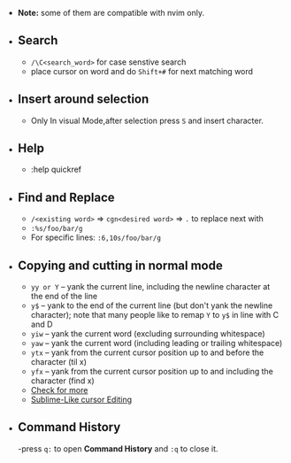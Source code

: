 - **Note:** some of them are compatible with nvim only.
- ## Search

  - `/\C<search_word>` for case senstive search
  - place cursor on word and do `Shift+#` for next matching word

- ## Insert around selection

  - Only In visual Mode,after selection press `S` and insert character.

- ## Help

  - :help quickref

- ## Find and Replace

  - `/<existing word>` => `cgn<desired word>` => `.` to replace next <existing word> with <desired word>
  - `:%s/foo/bar/g`
  - For specific lines: `:6,10s/foo/bar/g`

- ## Copying and cutting in normal mode

  - `yy or Y` – yank the current line, including the newline character at the end of the line
  - `y$` – yank to the end of the current line (but don't yank the newline character); note that many people like to remap `Y` to `y$` in line with C and D
  - `yiw` – yank the current word (excluding surrounding whitespace)
  - `yaw` – yank the current word (including leading or trailing whitespace)
  - `ytx` – yank from the current cursor position up to and before the character (til x)
  - `yfx` – yank from the current cursor position up to and including the character (find x)
  - [Check for more](https://vim.fandom.com/wiki/Copy,_cut_and_paste)
  - [ Sublime-Like cursor Editing ](https://stackoverflow.com/questions/11784408/vim-multiline-editing-like-in-sublimetext)

- ## Command History

  -press `q:` to open **Command History** and `:q` to close it.
